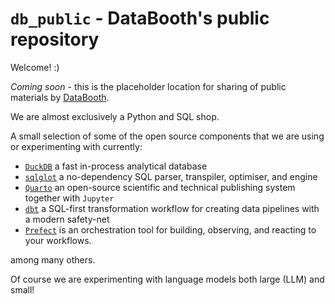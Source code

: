 # `db_public` - DataBooth's public repository

Welcome! :)

_Coming soon_ - this is the placeholder location for sharing of public materials by [DataBooth](https://www.databooth.com.au).

We are almost exclusively a Python and SQL shop. 

A small selection of some of the open source components that we are using or experimenting with currently: 

- [`DuckDB`](https://duckdb.org) a fast in-process analytical database
- [`sqlglot`](https://sqlglot.com) a no-dependency SQL parser, transpiler, optimiser, and engine
- [`Quarto`](https://quarto.org) an open-source scientific and technical publishing system together with `Jupyter`
- [`dbt`](https://www.getdbt.com) a SQL-first transformation workflow for creating data pipelines with a modern safety-net
- [`Prefect`](https://www.prefect.io) is an orchestration tool for building, observing, and reacting to your workflows.

among many others.

Of course we are experimenting with language models both large (LLM) and small!
